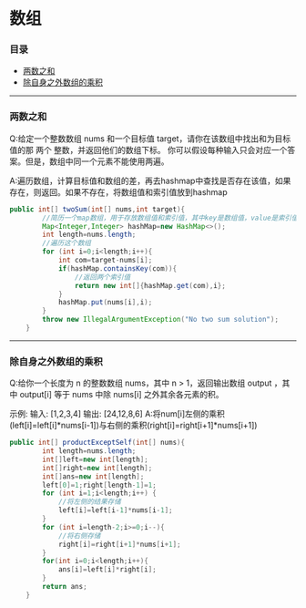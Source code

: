 # 数组

### 目录

* [两数之和](#两数之和)
* [除自身之外数组的乘积](#除自身之外的数组乘积)

---
### 两数之和
Q:给定一个整数数组 nums 和一个目标值 target，请你在该数组中找出和为目标值的那 两个 整数，并返回他们的数组下标。
你可以假设每种输入只会对应一个答案。但是，数组中同一个元素不能使用两遍。

A:遍历数组，计算目标值和数组的差，再去hashmap中查找是否存在该值，如果存在，则返回。如果不存在，将数组值和索引值放到hashmap
```java
public int[] twoSum(int[] nums,int target){
        //简历一个map数组，用于存放数组值和索引值，其中key是数组值，value是索引值
        Map<Integer,Integer> hashMap=new HashMap<>();
        int length=nums.length;
        //遍历这个数组
        for (int i=0;i<length;i++){
            int com=target-nums[i];
            if(hashMap.containsKey(com)){
                //返回两个索引值
                return new int[]{hashMap.get(com),i};
            }
            hashMap.put(nums[i],i);
        }
        throw new IllegalArgumentException("No two sum solution");
    }
```
---

### 除自身之外数组的乘积
Q:给你一个长度为 n 的整数数组 nums，其中 n > 1，返回输出数组 output ，其中 output[i] 等于 nums 中除 nums[i] 之外其余各元素的积。

示例:
输入: [1,2,3,4]
输出: [24,12,8,6]
A:将num[i]左侧的乘积(left[i]=left[i]*nums[i-1])与右侧的乘积(right[i]=right[i+1]*nums[i+1])
```java
public int[] productExceptSelf(int[] nums){
        int length=nums.length;
        int[]left=new int[length];
        int[]right=new int[length];
        int[]ans=new int[length];
        left[0]=1;right[length-1]=1;
        for (int i=1;i<length;i++) {
            //将左侧的结果存储
            left[i]=left[i-1]*nums[i-1];
        }
        for (int i=length-2;i>=0;i--){
            //将右侧存储
            right[i]=right[i+1]*nums[i+1];
        }
        for(int i=0;i<length;i++){
            ans[i]=left[i]*right[i];
        }
        return ans;
    }
```
